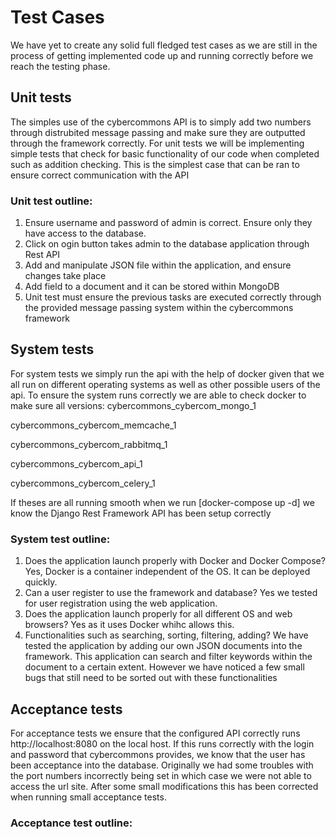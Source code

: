 # Test Cases
We have yet to create any solid full fledged test cases as we are still in the process of getting implemented code
up and running correctly before we reach the testing phase. 

## Unit tests
The simples use of the cybercommons API is to simply add two numbers through distrubited message passing and make sure they are
outputted through the framework correctly.
For unit tests we will be implementing simple tests that check for basic functionality of our code when completed such as addition checking. This is the simplest case that can be ran to ensure correct communication with the API

### Unit test outline:
1. Ensure username and password of admin is correct. Ensure only they have access to the database.
2. Click on ogin button takes admin to the database application through Rest API
3. Add and manipulate JSON file within the application, and ensure changes take place
4. Add field to a document and it can be stored within MongoDB 
5. Unit test must ensure the previous tasks are executed correctly through the provided message passing system within the cybercommons framework

## System tests
For system tests we simply run the api with the help of docker given that we all run on different operating systems as well as other possible users of the api. To ensure the system runs correctly we are able to check docker to make sure all versions:
cybercommons_cybercom_mongo_1  

cybercommons_cybercom_memcache_1 

cybercommons_cybercom_rabbitmq_1 

cybercommons_cybercom_api_1   

cybercommons_cybercom_celery_1

If theses are all running smooth when we run [docker-compose up -d] we know the Django Rest Framework API has been setup correctly

### System test outline:
1. Does the application launch properly with Docker and Docker Compose? Yes, Docker is a container independent of the OS. It can be deployed quickly.
2. Can a user register to use the framework and database? Yes we tested for user registration using the web application.
3. Does the application launch properly for all different OS and web browsers? Yes as it uses Docker whihc allows this.
4. Functionalities such as searching, sorting, filtering, adding? We have tested the application by adding our own JSON documents into the framework. This application can search and filter keywords within the document to a certain extent. However we have noticed a few small bugs that still need to be sorted out with these functionalities

## Acceptance tests
For acceptance tests we ensure that the configured API correctly runs http://localhost:8080 on the local host. If this runs correctly with the login and password that cybercommons provides, we know that the user has been acceptance into the database. Originally we had some troubles with the port numbers incorrectly being set in which case we were not able to access the url site. After some small modifications this has been corrected when running small acceptance tests.

### Acceptance test outline:


